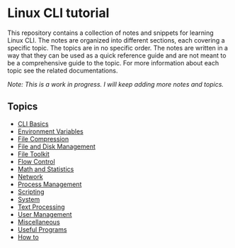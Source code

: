 # Linux CLI tutorial

This repository contains a collection of notes and snippets for learning Linux CLI. The notes are organized into different sections, each covering a specific topic. The topics are in no specific order. The notes are written in a way that they can be used as a quick reference guide and are not meant to be a comprehensive guide to the topic. For more information about each topic see the related documentations.

*Note: This is a work in progress. I will keep adding more notes and topics.*

## Topics

- [CLI Basics](/cli_basics)
- [Environment Variables](/environment_variables)
- [File Compression](/file_compression)
- [File and Disk Management](/file_operations)
- [File Toolkit](/file_toolkit)
- [Flow Control](/flow_control)
- [Math and Statistics](/math)
- [Network](/network)
- [Process Management](/process_management)
- [Scripting](/scripting)
- [System](/system)
- [Text Processing](/text_processing)
- [User Management](/user_management)
- [Miscellaneous](/miscellaneous)
- [Useful Programs](/useful_programs)
- [How to](/how_to)
